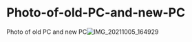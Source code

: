 # Photo-of-old-PC-and-new-PC
Photo of old PC and new PC![IMG_20211005_164929](https://user-images.githubusercontent.com/91105015/135993382-6dd1f158-7dff-4cad-a170-f4195c93ebdc.jpg)
